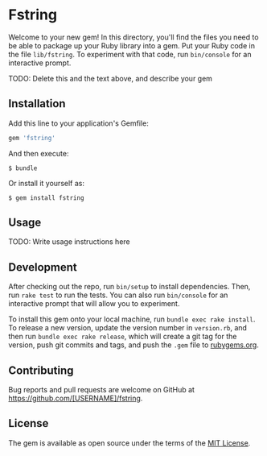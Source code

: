 # Fstring

Welcome to your new gem! In this directory, you'll find the files you need to be able to package up your Ruby library into a gem. Put your Ruby code in the file `lib/fstring`. To experiment with that code, run `bin/console` for an interactive prompt.

TODO: Delete this and the text above, and describe your gem

## Installation

Add this line to your application's Gemfile:

```ruby
gem 'fstring'
```

And then execute:

    $ bundle

Or install it yourself as:

    $ gem install fstring

## Usage

TODO: Write usage instructions here

## Development

After checking out the repo, run `bin/setup` to install dependencies. Then, run `rake test` to run the tests. You can also run `bin/console` for an interactive prompt that will allow you to experiment.

To install this gem onto your local machine, run `bundle exec rake install`. To release a new version, update the version number in `version.rb`, and then run `bundle exec rake release`, which will create a git tag for the version, push git commits and tags, and push the `.gem` file to [rubygems.org](https://rubygems.org).

## Contributing

Bug reports and pull requests are welcome on GitHub at https://github.com/[USERNAME]/fstring.

## License

The gem is available as open source under the terms of the [MIT License](https://opensource.org/licenses/MIT).
